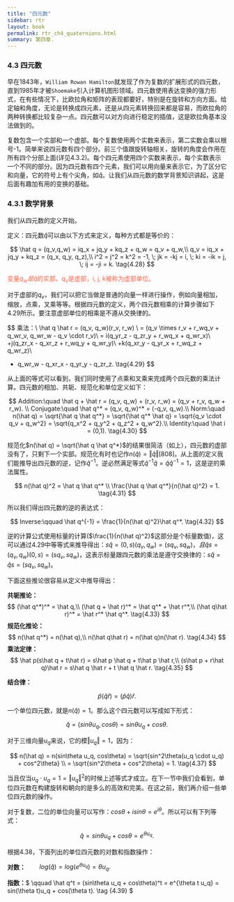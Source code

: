 ```yaml
---
title: "四元数"
sidebar: rtr
layout: book
permalink: rtr_ch4_quaternions.html
summary: 第四章.
---
```


### 4.3 四元数
早在1843年，`William Rowan Hamilton`就发现了作为复数的扩展形式的四元数，直到1985年才被`Shoemake`引入计算机图形领域。四元数使用表达变换的强力形式，在有些情况下，比欧拉角和矩阵的表现都要好，特别是在旋转和方向方面。给定轴和角度，无论是转换成四元素，还是从四元素转换回来都是容易，而欧拉角的两种转换都比较复杂一点。四元数可以对方向进行稳定的插值，这是欧拉角基本没法做到的。

复数包含一个实部和一个虚部。每个复数使用两个实数来表示，第二实数会乘以根号-1。简单来说四元数有四个部分。前三个值跟旋转轴相关，旋转的角度会作用在所有四个分部上面(详见4.3.2)。每个四元素使用四个实数来表示，每个实数表示一个不同的部分。因为四元数有四个元素，我们可以用向量来表示它，为了区分它和向量，它的符号上有个尖角，如$\hat q$。让我们从四元数的数学背景知识讲起，这是后面有趣加有用的变换的基础。

### 4.3.1 数学背景
我们从四元数的定义开始。

定义：四元数$\hat q$可以由以下方式来定义，每种方式都是等价的：

$$
\hat q = (q_v,q_w) = iq_x + jq_y + kq_z + q_w = q_v + q_w,\\
q_v = iq_x + jq_y + kq_z = (q_x, q_y, q_z),\\
i^2 = j^2 = k^2 = -1, \; jk = -kj = i, \; ki = -ik = j, \; ij = -ji = k. \tag{4.28}
$$

<font color="tomato">变量$q_w是\hat q$的实部。$q_v$是虚部，i, j, k被称为虚部单位。</font>

对于虚部的$q_v$，我们可以把它当做是普通的向量一样进行操作，例如向量相加，缩放，点乘，叉乘等等。根据四元数的定义，两个四元数相乘的计算步骤如下4.29所示。要注意虚部单位的相乘是不遵从交换律的。

$$
乘法：\\
\hat q \hat r = (q_v, q_w)(r_v, r_w) \\
= (q_v \times r_v + r_wq_v + q_wr_v, q_wr_w - q_v \cdot r_v)\\
= i(q_yr_z - q_zr_y + r_wq_x + q_wr_x)\\
+j(q_zr_x - q_xr_z + r_wq_y + q_wr_y)\\
+k(q_xr_y - q_yr_x + r_wq_z + q_wr_z)\\
+ q_wr_w - q_xr_x - q_yr_y - q_zr_z.  \tag{4.29}
$$

从上面的等式可以看到，我们同时使用了点乘和叉乘来完成两个四元数的乘法计算。四元数的相加、共轭、规范化和单位定义如下：

$$
Addition:\quad \hat q + \hat r = (q_v, q_w) + (r_v, r_w) = (q_v + r_v, q_w + r_w). \\
Conjugate:\quad \hat q^* = (q_v, q_w)^* = (-q_v, q_w).\\
Norm:\quad n(\hat q) = \sqrt{\hat q \hat q^*} = \sqrt{\hat q^* \hat q} = \sqrt{q_v \cdot q_v + q_w^2} = \sqrt{q_x^2 + q_y^2 + q_z^2 + q_w^2}.\\
Identity:\quad \hat i = (0,1). \tag{4.30}
$$

规范化$n(\hat q) = \sqrt{\hat q \hat q^*}$的结果很简洁（如上），四元数的虚部没有了，只剩下一个实部。规范化有时也记作$n(\hat q) = \Vert\hat q\Vert$[808]。从上面的定义我们能推导出四元数的逆，记作$\hat q^{-1}$。逆必然满足等式$\hat q^{-1}\hat q = \hat q \hat q^{-1} = 1$，这是逆的乘法属性。

$$ 
n(\hat q)^2 = \hat q \hat q^* \\
\frac{\hat q \hat q^*}{n(\hat q)^2} = 1. \tag{4.31}
$$

所以我们得出四元数的逆的表达式：

$$
Inverse:\qquad \hat q^{-1} = \frac{1}{n(\hat q)^2}\hat q^*. \tag{4.32}
$$

逆的计算公式使用标量的计算($\frac{1}{n(\hat q)^2}$这部分是个标量数值)，这可以通过4.29中等等式来推导得出：$s\hat q = (0, s)(q_v, q_w) = (sq_v, sq_w)，且\hat q s= (q_v, q_w)(0, s) = (sq_v, sq_w)$，这表示标量跟四元数的乘法是遵守交换律的：$s\hat q = \hat q s = (sq_v, sq_w)$。

下面这些推论很容易从定义中推导得出：

**共轭推论：**
$$
(\hat q^*)^* = \hat q,\\
(\hat q + \hat r)^* = \hat q^* + \hat r^*,\\
(\hat q\hat r)^* = \hat r^* \hat q^*. \tag{4.33}
$$
**规范化推论：**
$$
n(\hat q^*) = n(\hat q),\\
n(\hat q\hat r) = n(\hat q)n(\hat r). \tag{4.34}
$$
**乘法定律：**
$$
\hat p(s\hat q + t\hat r) = s\hat p \hat q + t\hat p \hat r,\\
(s\hat p + r\hat q)\hat r = s\hat q \hat r + t \hat q \hat r. \tag{4.35}
$$

**结合律：**

$$
\hat p(\hat q \hat r) = (\hat p \hat q)\hat r.
$$

一个单位四元数，就是$n(\hat q) = 1$。那么这个四元数可以写成如下形式：

$$
\hat q = (sin\theta u_q, cos\theta) = sin\theta u_q + cos\theta.   \tag{4.36}
$$

对于三维向量$u_q$来说，它的模$\Vert u_q \Vert = 1$，因为：

$$
n(\hat q) = n(sin\theta u_q, cos\theta) = \sqrt{sin^2\theta(u_q \cdot u_q) + cos^2\theta} \\
= \sqrt{sin^2\theta + cos^2\theta} = 1.  \tag{4.37}
$$

当且仅当$u_q \cdot u_q = 1 = \Vert u_q \Vert^2$的时候上述等式才成立。在下一节中我们会看到，单位四元数在构建旋转和朝向的是多么的高效和完美。在这之前，我们再介绍一些单位四元数的操作。

对于复数，二位的单位向量可以写作：$cos\theta + i sin\theta = e^{i\theta}$。所以可以有下列等式：

$$
\hat q = sin\theta u_q + cos\theta = e^{\theta u_q}. \tag{4.38}
$$

根据4.38，下面列出的单位四元数的对数和指数操作：

**对数：**$\qquad log(\hat q) = log(e^{\theta u_q}) = \theta u_q.$

**指数：**$
\qquad \hat q^t = (sin\theta u_q + cos\theta)^t = e^{\theta t u_q} = sin(\theta t)u_q + cos(\theta t). \tag {4.39}
$


